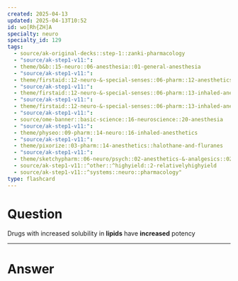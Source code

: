 ```yaml
---
created: 2025-04-13
updated: 2025-04-13T10:52
id: wo[Rh{ZH]A
specialty: neuro
specialty_id: 129
tags:
  - source/ak-original-decks::step-1::zanki-pharmacology
  - "source/ak-step1-v11:": 
  - theme/b&b::15-neuro::06-anesthesia::01-general-anesthesia
  - "source/ak-step1-v11:": 
  - theme/firstaid::12-neuro-&-special-senses::06-pharm::12-anesthetics-general-principles::inhaled-anesthetics
  - "source/ak-step1-v11:": 
  - theme/firstaid::12-neuro-&-special-senses::06-pharm::13-inhaled-anesthetics
  - "source/ak-step1-v11:": 
  - theme/firstaid::12-neuro-&-special-senses::06-pharm::13-inhaled-anesthetics::*basics
  - "source/ak-step1-v11:": 
  - source/ome-banner::basic-science::16-neuroscience::20-anesthesia
  - "source/ak-step1-v11:": 
  - theme/physeo::09-pharm::14-neuro::16-inhaled-anesthetics
  - "source/ak-step1-v11:": 
  - theme/pixorize::03-pharm::14-anesthetics::halothane-and-fluranes
  - "source/ak-step1-v11:": 
  - theme/sketchypharm::06-neuro/psych::02-anesthetics-&-analgesics::02-inhaled-anesthetics,-dantrolene
  - source/ak-step1-v11::^other::^highyield::2-relativelyhighyield
  - source/ak-step1-v11::^systems::neuro::pharmacology"
type: flashcard
---
```


# Question
Drugs with increased solubility in **lipids** have **increased** potency

---

# Answer
